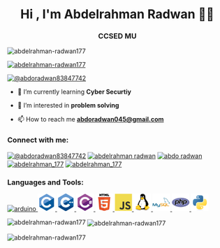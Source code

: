 <h1 align="center">Hi , I'm Abdelrahman Radwan 👋👋</h1>
<h3 align="center">CCSED MU</h3>

<p align="left"> <img src="https://komarev.com/ghpvc/?username=abdelrahman-radwan177&label=Profile%20views&color=0e75b6&style=flat" alt="abdelrahman-radwan177" /> </p>

<p align="left"> <a href="https://github.com/ryo-ma/github-profile-trophy"><img src="https://github-profile-trophy.vercel.app/?username=abdelrahman-radwan177" alt="abdelrahman-radwan177" /></a> </p>

<p align="left"> <a href="https://twitter.com/@abdoradwan83847742" target="blank"><img src="https://img.shields.io/twitter/follow/@abdoradwan83847742?logo=twitter&style=for-the-badge" alt="@abdoradwan83847742" /></a> </p>

- 📒 I’m currently learning **Cyber Securtiy**

- 👀 I’m interested in **problem solving**

- 📫 How to reach me **abdoradwan045@gmail.com**

<h3 align="left">Connect with me:</h3>
<p align="left">
<a href="https://twitter.com/@abdoradwan83847742" target="blank"><img align="center" src="https://raw.githubusercontent.com/rahuldkjain/github-profile-readme-generator/master/src/images/icons/Social/twitter.svg" alt="@abdoradwan83847742" height="30" width="40" /></a>
<a href="https://linkedin.com/in/abdelrahman radwan" target="blank"><img align="center" src="https://raw.githubusercontent.com/rahuldkjain/github-profile-readme-generator/master/src/images/icons/Social/linked-in-alt.svg" alt="abdelrahman radwan" height="30" width="40" /></a>
<a href="https://fb.com/abdo radwan" target="blank"><img align="center" src="https://raw.githubusercontent.com/rahuldkjain/github-profile-readme-generator/master/src/images/icons/Social/facebook.svg" alt="abdo radwan" height="30" width="40" /></a>
<a href="https://codeforces.com/profile/abdelrahman_177" target="blank"><img align="center" src="https://raw.githubusercontent.com/rahuldkjain/github-profile-readme-generator/master/src/images/icons/Social/codeforces.svg" alt="abdelrahman_177" height="30" width="40" /></a>
<a href="https://discord.gg/abdelrahman_177" target="blank"><img align="center" src="https://raw.githubusercontent.com/rahuldkjain/github-profile-readme-generator/master/src/images/icons/Social/discord.svg" alt="abdelrahman_177" height="30" width="40" /></a>
</p>

<h3 align="left">Languages and Tools:</h3>
<p align="left"> <a href="https://www.arduino.cc/" target="_blank" rel="noreferrer"> <img src="https://cdn.worldvectorlogo.com/logos/arduino-1.svg" alt="arduino" width="40" height="40"/> </a> <a href="https://www.cprogramming.com/" target="_blank" rel="noreferrer"> <img src="https://raw.githubusercontent.com/devicons/devicon/master/icons/c/c-original.svg" alt="c" width="40" height="40"/> </a> <a href="https://www.w3schools.com/cpp/" target="_blank" rel="noreferrer"> <img src="https://raw.githubusercontent.com/devicons/devicon/master/icons/cplusplus/cplusplus-original.svg" alt="cplusplus" width="40" height="40"/> </a> <a href="https://www.w3schools.com/cs/" target="_blank" rel="noreferrer"> <img src="https://raw.githubusercontent.com/devicons/devicon/master/icons/csharp/csharp-original.svg" alt="csharp" width="40" height="40"/> </a> 
<!-- ////////////////////////////////////////////////////////////// -->
  <a href="https://www.w3.org/html/" target="_blank" rel="noreferrer"> <img src="https://raw.githubusercontent.com/devicons/devicon/master/icons/html5/html5-original-wordmark.svg" alt="html5" width="40" height="40"/> </a> <a href="https://developer.mozilla.org/en-US/docs/Web/JavaScript" target="_blank" rel="noreferrer"> <img src="https://raw.githubusercontent.com/devicons/devicon/master/icons/javascript/javascript-original.svg" alt="javascript" width="40" height="40"/> </a> <a href="https://www.linux.org/" target="_blank" rel="noreferrer"> <img src="https://raw.githubusercontent.com/devicons/devicon/master/icons/linux/linux-original.svg" alt="linux" width="40" height="40"/> </a> <a href="https://www.mysql.com/" target="_blank" rel="noreferrer"> <img src="https://raw.githubusercontent.com/devicons/devicon/master/icons/mysql/mysql-original-wordmark.svg" alt="mysql" width="40" height="40"/> </a> <a href="https://www.php.net" target="_blank" rel="noreferrer"> <img src="https://raw.githubusercontent.com/devicons/devicon/master/icons/php/php-original.svg" alt="php" width="40" height="40"/> </a> <a href="https://www.python.org" target="_blank" rel="noreferrer"> <img src="https://raw.githubusercontent.com/devicons/devicon/master/icons/python/python-original.svg" alt="python" width="40" height="40"/> </a> </p>

</p>

<p><img align="left" src="https://github-readme-stats.vercel.app/api/top-langs?username=abdelrahman-radwan177&show_icons=true&locale=en&layout=compact" alt="abdelrahman-radwan177" /></p>

<p>&nbsp;<img align="center" src="https://github-readme-stats.vercel.app/api?username=abdelrahman-radwan177&show_icons=true&locale=en" alt="abdelrahman-radwan177" /></p>

<p><img align="center" src="https://github-readme-streak-stats.herokuapp.com/?user=abdelrahman-radwan177&" alt="abdelrahman-radwan177" /></p>

